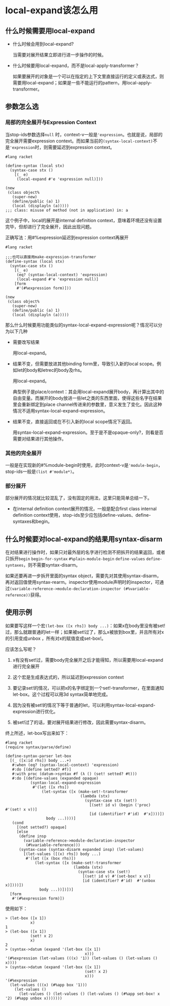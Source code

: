 # local-expand该怎么用

## 什么时候需要用local-expand
* 什么时候会用到local-expand?

  当需要对展开结果立即进行进一步操作的时候。

* 什么时候要用local-expand，而不是local-apply-transformer？

  如果要展开的对象是一个可以在指定的上下文里直接运行的定义或表达式，则需要用local-expand；如果是一些不能运行的pattern，用local-apply-transformer。

## 参数怎么选

### 局部的完全展开与Expression Context

当stop-ids参数选择`null` 时，context-v一般是`'expression`。也就是说，局部的完全展开需要expression context。而如果当前的`(syntax-local-context)`不是`'expression`时，则需要延迟到expression context。

```rack
#lang racket

(define-syntax (local stx)
  (syntax-case stx ()
    [(_ e)
     (local-expand #'e 'expression null)]))

(new
 (class object%
   (super-new)
   (define/public (a) 1)
   (local (displayln (a)))))
;;; class: misuse of method (not in application) in: a
```

这个例子中，local的展开是internal definition context，意味着环境还没有设置完毕，但却进行了完全展开，因此出现问题。

正确写法：用#%expression延迟到expression context再展开

```rac
#lang racket

;;;也可以直接用make-expression-transformer
(define-syntax (local stx)
  (syntax-case stx ()
    [(_ e)
     (eq? (syntax-local-context) 'expression)
     (local-expand #'e 'expression null)]
    [form
     #'(#%expression form)]))

(new
 (class object%
   (super-new)
   (define/public (a) 1)
   (local (displayln (a)))))
```

那么什么时候要用功能类似的syntax-local-expand-expression呢？情况可以分为以下几种

* 需要改写结果

  用local-expand。

* 结果不变，但需要放进其他binding form里，导致引入新的local scope。例如let的body和letrec的body及rhs。

  用local-expand。

  典型例子是place/context：其会用local-expand展开body，再计算出其中的自由变量。而展开的body放进一些let之类的东西里面，使得这些名字在结果里会重新绑定到place channel传进来的参数里，意义发生了变化。因此这种情况不适用syntax-local-expand-expression。

* 结果不变，直接返回或在不引入新的local scope情况下返回。

  用syntax-local-expand-expression。至于是不是opaque-only?，则看是否需要对结果进行其他操作。

### 其他的完全展开

一般是在实现新的#%module-begin时使用，此时context-v是`'module-begin`，stop-ids一般是`(list #'module*)`。

### 部分展开

部分展开的情况就比较混乱了，没有固定的用法，这里只能简单总结一下。

* 在internal definition context展开的情况，一般是配合first class internal definition context使用，stop-ids至少应包括define-values、define-syntaxes和begin。

## 什么时候要对local-expand的结果用syntax-disarm

在对结果进行操作时，如果只对最外层的名字进行检测不把拆开的结果返回，或者只拆开`begin` `begin-for-syntax` `#%plain-module-begin` `define-values` `define-syntaxes`，则不需要syntax-disarm。

如果还要再进一步拆开里面的syntax object，需要先对其使用syntax-disarm，再对返回值使用syntax-rearm。inspector使用module声明时的inspector，可通过`(variable-reference->module-declaration-inspector (#%variable-reference))`获得。

## 使用示例

如果要写这样一个宏`(let-box ([x rhs]) body ...)`：如果x在body里没有被set!过，那么就跟普通的let一样；如果被set!过了，那么x被放到box里，并且所有对x的引用变成unbox ，所有对x的赋值变成set-box!。

应该怎么写呢？

1. x有没有set!过，需要body完全展开之后才能得知，所以需要用local-expand进行完全展开

2. 这个宏是生成表达式的，所以延迟到expression context
3. 要记录set!的情况，可以把x的名字绑定到一个set!-transformer，在里面通知let-box。这个过程可以用3d syntax简单地完成。
4. 因为没有被set!的情况下等于普通的let，可以利用syntax-local-expand-expression进行优化。
5. 被set!过了的话，要对展开结果进行修改，因此需要syntax-disarm。

终上所述，let-box写出来如下：

```racket
#lang racket
(require syntax/parse/define)

(define-syntax-parser let-box
  [(_ ([x:id rhs]) body ...+)
   #:when (eq? (syntax-local-context) 'expression)
   #:do [(define setted? #f)]
   #:with proc (datum->syntax #f (λ () (set! setted? #t)))
   #:do [(define-values (expanded opaque) 
           (syntax-local-expand-expression
            #'(let ([x rhs])
                (let-syntax ([x (make-set!-transformer
                                 (lambda (stx)
                                   (syntax-case stx (set!)
                                     [(set! id v) (begin ('proc) #'(set! x v))]
                                     [id (identifier? #'id)  #'x])))])
                  body ...))))]
   (cond
     [(not setted?) opaque]
     [else
      (define insp
        (variable-reference->module-declaration-inspector
         (#%variable-reference)))
      (syntax-case (syntax-disarm expanded insp) (let-values)
        [(let-values ([(x) rhs]) body ...)
         #'(let ([x (box rhs)])
             (let-syntax ([x (make-set!-transformer
                              (lambda (stx)
                                (syntax-case stx (set!)
                                  [(set! id v) #'(set-box! x v)]
                                  [id (identifier? #'id)  #'(unbox x)])))])
               body ...))])])]
  [form
   #'(#%expression form)])
```

使用如下：

```racket
> (let-box ([x 1])
           x)
1
> (let-box ([x 1])
           (set! x 2)
           x)
2
> (syntax->datum (expand '(let-box ([x 1])
                                   x)))
'(#%expression (let-values (((x) '1)) (let-values () (let-values () x))))
> (syntax->datum (expand '(let-box ([x 1])
                                   (set! x 2)
                                   x)))
'(#%expression
  (let-values (((x) (#%app box '1)))
    (let-values ()
      (let-values () (let-values () (let-values () (#%app set-box! x '2) (#%app unbox x)))))))
```

